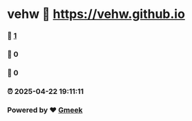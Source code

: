 # vehw :link: https://vehw.github.io 
### :page_facing_up: [1](https://vehw.github.io/tag.html) 
### :speech_balloon: 0 
### :hibiscus: 0 
### :alarm_clock: 2025-04-22 19:11:11 
### Powered by :heart: [Gmeek](https://github.com/Meekdai/Gmeek)
